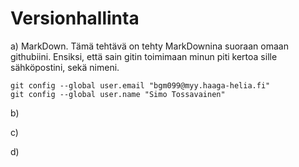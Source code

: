 # Versionhallinta

a) MarkDown. Tämä tehtävä on tehty MarkDownina suoraan omaan githubiini. Ensiksi, että sain gitin toimimaan minun piti kertoa sille sähköpostini, sekä nimeni.

	git config --global user.email "bgm099@myy.haaga-helia.fi"
	git config --global user.name "Simo Tossavainen"	

b)

c)

d)

